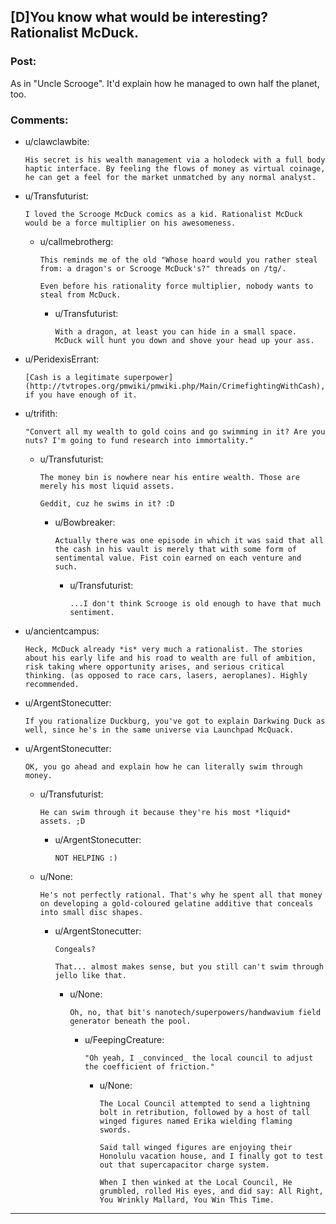 ## [D]You know what would be interesting? Rationalist McDuck.

### Post:

As in "Uncle Scrooge". It'd explain how he managed to own half the planet, too.

### Comments:

- u/clawclawbite:
  ```
  His secret is his wealth management via a holodeck with a full body haptic interface. By feeling the flows of money as virtual coinage, he can get a feel for the market unmatched by any normal analyst.
  ```

- u/Transfuturist:
  ```
  I loved the Scrooge McDuck comics as a kid. Rationalist McDuck would be a force multiplier on his awesomeness.
  ```

  - u/callmebrotherg:
    ```
    This reminds me of the old "Whose hoard would you rather steal from: a dragon's or Scrooge McDuck's?" threads on /tg/. 

    Even before his rationality force multiplier, nobody wants to steal from McDuck.
    ```

    - u/Transfuturist:
      ```
      With a dragon, at least you can hide in a small space. McDuck will hunt you down and shove your head up your ass.
      ```

- u/PeridexisErrant:
  ```
  [Cash is a legitimate superpower](http://tvtropes.org/pmwiki/pmwiki.php/Main/CrimefightingWithCash), if you have enough of it.
  ```

- u/trifith:
  ```
  "Convert all my wealth to gold coins and go swimming in it? Are you nuts? I'm going to fund research into immortality."
  ```

  - u/Transfuturist:
    ```
    The money bin is nowhere near his entire wealth. Those are merely his most liquid assets.

    Geddit, cuz he swims in it? :D
    ```

    - u/Bowbreaker:
      ```
      Actually there was one episode in which it was said that all the cash in his vault is merely that with some form of sentimental value. Fist coin earned on each venture and such.
      ```

      - u/Transfuturist:
        ```
        ...I don't think Scrooge is old enough to have that much sentiment.
        ```

- u/ancientcampus:
  ```
  Heck, McDuck already *is* very much a rationalist. The stories about his early life and his road to wealth are full of ambition, risk taking where opportunity arises, and serious critical thinking. (as opposed to race cars, lasers, aeroplanes). Highly recommended.
  ```

- u/ArgentStonecutter:
  ```
  If you rationalize Duckburg, you've got to explain Darkwing Duck as well, since he's in the same universe via Launchpad McQuack.
  ```

- u/ArgentStonecutter:
  ```
  OK, you go ahead and explain how he can literally swim through money.
  ```

  - u/Transfuturist:
    ```
    He can swim through it because they're his most *liquid* assets. ;D
    ```

    - u/ArgentStonecutter:
      ```
      NOT HELPING :)
      ```

  - u/None:
    ```
    He's not perfectly rational. That's why he spent all that money on developing a gold-coloured gelatine additive that conceals into small disc shapes.
    ```

    - u/ArgentStonecutter:
      ```
      Congeals?

      That... almost makes sense, but you still can't swim through jello like that.
      ```

      - u/None:
        ```
        Oh, no, that bit's nanotech/superpowers/handwavium field generator beneath the pool.
        ```

        - u/FeepingCreature:
          ```
          "Oh yeah, I _convinced_ the local council to adjust the coefficient of friction."
          ```

          - u/None:
            ```
            The Local Council attempted to send a lightning bolt in retribution, followed by a host of tall winged figures named Erika wielding flaming swords.

            Said tall winged figures are enjoying their Honolulu vacation house, and I finally got to test out that supercapacitor charge system.

            When I then winked at the Local Council, He grumbled, rolled His eyes, and did say: All Right, You Wrinkly Mallard, You Win This Time.
            ```

---


